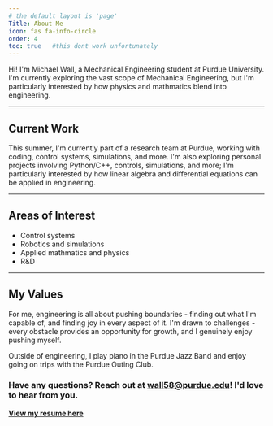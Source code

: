 ```yaml
---
# the default layout is 'page'
Title: About Me
icon: fas fa-info-circle
order: 4
toc: true   #this dont work unfortunately
---
```


Hi! I'm Michael Wall, a Mechanical Engineering student at Purdue University. I'm currently exploring the vast scope of Mechanical Engineering, but I'm particularly interested by how physics and mathmatics blend into engineering.

---

## Current Work

This summer, I'm currently part of a research team at Purdue, working with coding, control systems, simulations, and more. I'm also exploring personal projects involving Python/C++, controls, simulations, and more; I'm particularly interested by how linear algebra and differential equations can be applied in engineering.

---

## Areas of Interest

- Control systems 
- Robotics and simulations
- Applied mathmatics and physics
- R&D

---

## My Values

For me, engineering is all about pushing boundaries - finding out what I'm capable of, and finding joy in every aspect of it. I'm drawn to challenges - every obstacle provides an opportunity for growth, and I genuinely enjoy pushing myself.

Outside of engineering, I play piano in the Purdue Jazz Band and enjoy going on trips with the Purdue Outing Club.

### Have any questions? Reach out at [wall58@purdue.edu](mailto:wall58@purdue.edu)! I'd love to hear from you.

**[View my resume here](/resume)**
